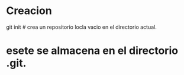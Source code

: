 # Creacion
git init # crea un repositorio locla vacio en el directorio actual.
# esete se almacena en el directorio .git.